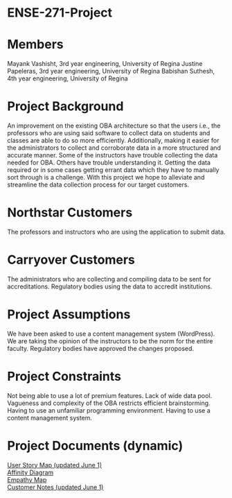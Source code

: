 # ENSE-271-Project
# Members
Mayank Vashisht, 3rd year engineering, University of Regina
Justine Papeleras, 3rd year engineering, University of Regina
Babishan Suthesh, 4th year engineering, University of Regina
# Project Background
An improvement on the existing OBA architecture so that the users i.e., the professors who are using said software to collect data on students and classes are able to do so more efficiently. Additionally, making it easier for the administrators to collect and corroborate data in a more structured and accurate manner. Some of the instructors have trouble collecting the data needed for OBA. Others have trouble understanding it. Getting the data required or in some cases getting errant data which they have to manually sort through is a challenge. With this project we hope to alleviate and streamline the data collection process for our target customers.
# Northstar Customers
The professors and instructors who are using the application to submit data.
# Carryover Customers
The administrators who are collecting and compiling data to be sent for accreditations.
Regulatory bodies using the data to accredit institutions.
# Project Assumptions
We have been asked to use a content management system (WordPress).
We are taking the opinion of the instructors to be the norm for the entire faculty.
Regulatory bodies have approved the changes proposed.
# Project Constraints
Not being able to use a lot of premium features.
Lack of wide data pool.
Vagueness and complexity of the OBA restricts efficient brainstorming.
Having to use an unfamiliar programming environment.
Having to use a content management system.
# Project Documents (dynamic)
[User Story Map (updated June 1)](https://landofooo.storiesonboard.com/m/copy-of-mms-story-map)<br>
[Affinity Diagram](https://landofooo.storiesonboard.com/m/mms-affinity-map)<br>
[Empathy Map](https://docs.google.com/drawings/d/1QxTct-neyg7on6NOEsXDUtP4JmaQuwZXv6VDqgkBF-g/edit)<br>
[Customer Notes (updated June 1)](https://1drv.ms/w/s!AiMUF9w9zosAgZAx_Iw0Roy5fXHjAg?e=WNDJnL)<br>
